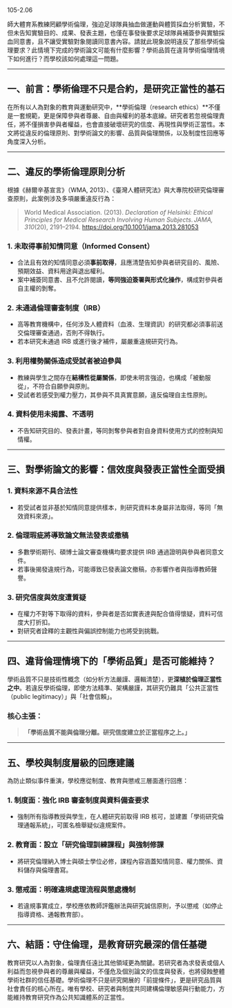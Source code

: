 105-2.06

師大體育系教練罔顧學術倫理，強迫足球隊員抽血做運動與體質採血分析實驗，不但未告知實驗目的、成果、發表主題，也僅在事發後要求足球隊員補簽參與實驗採血同意書，且不讓受實驗對象閱讀同意書內容。請就此現象說明違反了那些學術倫理要求？此情境下完成的學術論文可能有什麼影響？學術品質在違背學術倫理情境下如何進行？而學校該如何處理這一問題。

-------------------------------------

## 一、前言：學術倫理不只是合約，是研究正當性的基石

在所有以人為對象的教育與運動研究中，**學術倫理（research ethics）**不僅是一套規範，更是保障參與者尊嚴、自由與權利的基本底線。研究者若忽視倫理責任，將不僅損害參與者權益，也會直接破壞研究的信度、再現性與學術正當性。本文將從違反的倫理原則、對學術論文的影響、品質與倫理關係，以及制度性回應等角度深入分析。

------

## 二、違反的學術倫理原則分析

根據《赫爾辛基宣言》（WMA, 2013）、《臺灣人體研究法》與大專院校研究倫理審查原則，此案例涉及多項嚴重違反行為：

> World Medical Association. (2013). *Declaration of Helsinki: Ethical Principles for Medical Research Involving Human Subjects*. *JAMA, 310*(20), 2191–2194. https://doi.org/10.1001/jama.2013.281053

### 1. 未取得**事前知情同意（Informed Consent）**

- 合法且有效的知情同意必須**事前取得**，且應清楚告知參與者研究目的、風險、預期效益、資料用途與退出權利。
- 案中補簽同意書、且不允許閱讀，**等同強迫簽署與形式化操作**，構成對參與者自主權的剝奪。

### 2. 未通過**倫理審查制度（IRB）**

- 高等教育機構中，任何涉及人體資料（血液、生理資訊）的研究都必須事前送交倫理審查通過，否則不得執行。
- 若本研究未通過 IRB 或進行後才補件，屬嚴重違規研究行為。

### 3. 利用權勢關係造成**受試者被迫參與**

- 教練與學生之間存在**結構性從屬關係**，即使未明言強迫，也構成「被動服從」，不符合自願參與原則。
- 受試者若感受到權力壓力，其參與不具真實意願，違反倫理自主性原則。

### 4. 資料使用未揭露、不透明

- 不告知研究目的、發表計畫，等同剝奪參與者對自身資料使用方式的控制與知情權。

------

## 三、對學術論文的影響：信效度與發表正當性全面受損

### 1. **資料來源不具合法性**

- 若受試者並非基於知情同意提供樣本，則研究資料本身屬非法取得，等同「無效資料來源」。

### 2. **倫理瑕疵將導致論文無法發表或撤稿**

- 多數學術期刊、碩博士論文審查機構均要求提供 IRB 通過證明與參與者同意文件。
- 若事後揭發違規行為，可能導致已發表論文撤稿，亦影響作者與指導教師聲譽。

### 3. **研究信度與效度遭質疑**

- 在權力不對等下取得的資料，參與者是否如實表達與配合值得懷疑，資料可信度大打折扣。
- 對研究者詮釋的主觀性與偏誤控制能力也將受到挑戰。

------

## 四、違背倫理情境下的「學術品質」是否可能維持？

學術品質不只是技術性概念（如分析方法嚴謹、邏輯清楚），更**深植於倫理正當性之中**。若違反學術倫理，即使方法精準、架構嚴謹，其研究仍難具「公共正當性（public legitimacy）」與「社會信賴」。

### 核心主張：

> **「學術品質不能與倫理分離。研究信度建立於正當程序之上。」**

------

## 五、學校與制度層級的回應建議

為防止類似事件重演，學校應從制度、教育與懲戒三層面進行回應：

### 1. 制度面：**強化 IRB 審查制度與資料備查要求**

- 強制所有指導教授與學生，在人體研究前取得 IRB 核可，並建置「學術研究倫理通報系統」，可匿名檢舉疑似違規案件。

### 2. 教育面：**設立「研究倫理訓練課程」與強制修課**

- 將研究倫理納入博士與碩士學位必修，課程內容涵蓋知情同意、權力關係、資料儲存與倫理書寫。

### 3. 懲戒面：**明確違規處理流程與懲處機制**

- 若違規事實成立，學校應依教師評鑑辦法與研究誠信原則，予以懲戒（如停止指導資格、通報教育部）。

------

## 六、結語：守住倫理，是教育研究最深的信任基礎

教育研究以人為對象，倫理責任遠比其他領域更為關鍵。若研究者為求發表或個人利益而忽視參與者的尊嚴與權益，不僅危及個別論文的信度與發表，也將侵蝕整體學術社群的信任基礎。學術倫理不只是研究開展的「前提條件」，更是研究品質與社會責任的核心所在。唯有學校、研究者與制度共同建構倫理敏感與行動能力，方能維持教育研究作為公共知識體系的正當性。